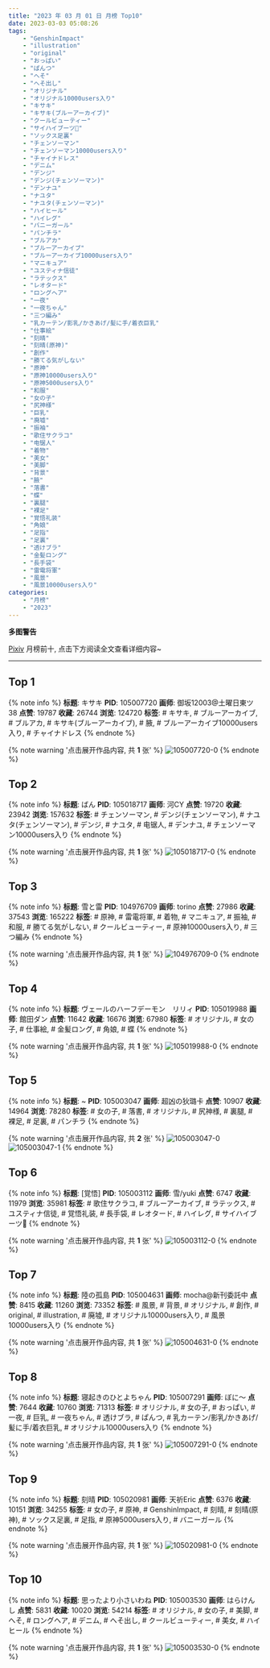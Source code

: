 ```yaml
---
title: "2023 年 03 月 01 日 月榜 Top10"
date: 2023-03-03 05:08:26
tags:
    - "GenshinImpact"
    - "illustration"
    - "original"
    - "おっぱい"
    - "ぱんつ"
    - "へそ"
    - "へそ出し"
    - "オリジナル"
    - "オリジナル10000users入り"
    - "キサキ"
    - "キサキ(ブルーアーカイブ)"
    - "クールビューティー"
    - "サイハイブーツ👢"
    - "ソックス足裏"
    - "チェンソーマン"
    - "チェンソーマン10000users入り"
    - "チャイナドレス"
    - "デニム"
    - "デンジ"
    - "デンジ(チェンソーマン)"
    - "デンナユ"
    - "ナユタ"
    - "ナユタ(チェンソーマン)"
    - "ハイヒール"
    - "ハイレグ"
    - "バニーガール"
    - "パンチラ"
    - "ブルアカ"
    - "ブルーアーカイブ"
    - "ブルーアーカイブ10000users入り"
    - "マニキュア"
    - "ユスティナ信徒"
    - "ラテックス"
    - "レオタード"
    - "ロングヘア"
    - "一夜"
    - "一夜ちゃん"
    - "三つ編み"
    - "乳カーテン/影乳/かきあげ/髪に手/着衣巨乳"
    - "仕事絵"
    - "刻晴"
    - "刻晴(原神)"
    - "創作"
    - "勝てる気がしない"
    - "原神"
    - "原神10000users入り"
    - "原神5000users入り"
    - "和服"
    - "女の子"
    - "尻神様"
    - "巨乳"
    - "廃墟"
    - "振袖"
    - "歌住サクラコ"
    - "电锯人"
    - "着物"
    - "美女"
    - "美脚"
    - "背景"
    - "腋"
    - "落書"
    - "蝶"
    - "裏腿"
    - "裸足"
    - "覚悟礼装"
    - "角娘"
    - "足指"
    - "足裏"
    - "透けブラ"
    - "金髪ロング"
    - "長手袋"
    - "雷電将軍"
    - "風景"
    - "風景10000users入り"
categories:
    - "月榜"
    - "2023"
---
```


<i class="fa fa-triangle-exclamation"></i>**多图警告**<i class="fa fa-triangle-exclamation"></i>

[Pixiv](https://www.pixiv.net/) 月榜前十, 点击下方阅读全文查看详细内容~

<!-- more -->

---

## Top 1

{% note info %}
**标题**: キサキ
**PID**: 105007720 **画师**: 御坂12003@土曜日東ツ38
**点赞**: 19787 **收藏**: 26744 **浏览**: 124720
**标签**: # キサキ, # ブルーアーカイブ, # ブルアカ, # キサキ(ブルーアーカイブ), # 腋, # ブルーアーカイブ10000users入り, # チャイナドレス
{% endnote %}

{% note warning '点击展开作品内容, 共 **1** 张' %}
![105007720-0](https://i.pixiv.re/img-original/img/2023/02/02/03/54/59/105007720_p0.jpg)
{% endnote %}

## Top 2

{% note info %}
**标题**: ばん
**PID**: 105018717 **画师**: 河CY
**点赞**: 19720 **收藏**: 23942 **浏览**: 157632
**标签**: # チェンソーマン, # デンジ(チェンソーマン), # ナユタ(チェンソーマン), # デンジ, # ナユタ, # 电锯人, # デンナユ, # チェンソーマン10000users入り
{% endnote %}

{% note warning '点击展开作品内容, 共 **1** 张' %}
![105018717-0](https://i.pixiv.re/img-original/img/2023/02/02/18/30/04/105018717_p0.jpg)
{% endnote %}

## Top 3

{% note info %}
**标题**: 雪と雷
**PID**: 104976709 **画师**: torino
**点赞**: 27986 **收藏**: 37543 **浏览**: 165222
**标签**: # 原神, # 雷電将軍, # 着物, # マニキュア, # 振袖, # 和服, # 勝てる気がしない, # クールビューティー, # 原神10000users入り, # 三つ編み
{% endnote %}

{% note warning '点击展开作品内容, 共 **1** 张' %}
![104976709-0](https://i.pixiv.re/img-original/img/2023/02/01/00/00/41/104976709_p0.jpg)
{% endnote %}

## Top 4

{% note info %}
**标题**: ヴェールのハーフデーモン　リリィ
**PID**: 105019988 **画师**: 館田ダン
**点赞**: 11642 **收藏**: 16676 **浏览**: 67980
**标签**: # オリジナル, # 女の子, # 仕事絵, # 金髪ロング, # 角娘, # 蝶
{% endnote %}

{% note warning '点击展开作品内容, 共 **1** 张' %}
![105019988-0](https://i.pixiv.re/img-original/img/2023/02/02/18/51/48/105019988_p0.jpg)
{% endnote %}

## Top 5

{% note info %}
**标题**: ~
**PID**: 105003047 **画师**: 超凶の狄璐卡
**点赞**: 10907 **收藏**: 14964 **浏览**: 78280
**标签**: # 女の子, # 落書, # オリジナル, # 尻神様, # 裏腿, # 裸足, # 足裏, # パンチラ
{% endnote %}

{% note warning '点击展开作品内容, 共 **2** 张' %}
![105003047-0](https://i.pixiv.re/img-original/img/2023/02/02/00/00/22/105003047_p0.jpg)
![105003047-1](https://i.pixiv.re/img-original/img/2023/02/02/00/00/22/105003047_p1.jpg)
{% endnote %}

## Top 6

{% note info %}
**标题**: [覚悟]
**PID**: 105003112 **画师**: 雪/yuki
**点赞**: 6747 **收藏**: 11979 **浏览**: 35981
**标签**: # 歌住サクラコ, # ブルーアーカイブ, # ラテックス, # ユスティナ信徒, # 覚悟礼装, # 長手袋, # レオタード, # ハイレグ, # サイハイブーツ👢
{% endnote %}

{% note warning '点击展开作品内容, 共 **1** 张' %}
![105003112-0](https://i.pixiv.re/img-original/img/2023/02/02/00/00/42/105003112_p0.jpg)
{% endnote %}

## Top 7

{% note info %}
**标题**: 陸の孤島
**PID**: 105004631 **画师**: mocha@新刊委託中
**点赞**: 8415 **收藏**: 11260 **浏览**: 73352
**标签**: # 風景, # 背景, # オリジナル, # 創作, # original, # illustration, # 廃墟, # オリジナル10000users入り, # 風景10000users入り
{% endnote %}

{% note warning '点击展开作品内容, 共 **1** 张' %}
![105004631-0](https://i.pixiv.re/img-original/img/2023/02/02/00/44/35/105004631_p0.png)
{% endnote %}

## Top 8

{% note info %}
**标题**: 寝起きのひとよちゃん
**PID**: 105007291 **画师**: ぼに～
**点赞**: 7644 **收藏**: 10760 **浏览**: 71313
**标签**: # オリジナル, # 女の子, # おっぱい, # 一夜, # 巨乳, # 一夜ちゃん, # 透けブラ, # ぱんつ, # 乳カーテン/影乳/かきあげ/髪に手/着衣巨乳, # オリジナル10000users入り
{% endnote %}

{% note warning '点击展开作品内容, 共 **1** 张' %}
![105007291-0](https://i.pixiv.re/img-original/img/2023/02/02/03/14/18/105007291_p0.png)
{% endnote %}

## Top 9

{% note info %}
**标题**: 刻晴
**PID**: 105020981 **画师**: 天祈Eric
**点赞**: 6376 **收藏**: 10151 **浏览**: 34255
**标签**: # 女の子, # 原神, # GenshinImpact, # 刻晴, # 刻晴(原神), # ソックス足裏, # 足指, # 原神5000users入り, # バニーガール
{% endnote %}

{% note warning '点击展开作品内容, 共 **1** 张' %}
![105020981-0](https://i.pixiv.re/img-original/img/2023/02/02/19/30/51/105020981_p0.jpg)
{% endnote %}

## Top 10

{% note info %}
**标题**: 思ったより小さいわね
**PID**: 105003530 **画师**: はらけんし
**点赞**: 5831 **收藏**: 10020 **浏览**: 54214
**标签**: # オリジナル, # 女の子, # 美脚, # へそ, # ロングヘア, # デニム, # へそ出し, # クールビューティー, # 美女, # ハイヒール
{% endnote %}

{% note warning '点击展开作品内容, 共 **1** 张' %}
![105003530-0](https://i.pixiv.re/img-original/img/2023/02/02/00/07/33/105003530_p0.png)
{% endnote %}
